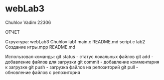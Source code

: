 # webLab3
Chuhlov Vadim
22306

ОТЧЕТ

Структура:
  webLab3
    Chuhlov
      lab1
        main.c
        README.md
        script.c
      lab2
        Создание игры.mpp
    README.md
    
Использовал команды:
git status - статус локальных файлов
git add - добавление файлов для загрузки
git commit - добавление комментария к загрузке
git push - загрузка файлов на репозиторий
git pull - обновление файлов с репозитория
